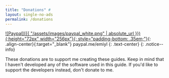 ```yaml
---
title: "Donations" #
layout: single-no-ads
permalink: /donations
---
```


[![Paypal]({{ "/assets/images/paypal_white.png" | absolute_url }}){:height="72px" width="256px"}{: style="padding-bottom: .35em;"}](https://www.paypal.me/emiyl/10){: .align-center}{:target="_blank"}
paypal.me/emiyl
{: .text-center}
{: .notice--info}

These donations are to support me creating these guides. Keep in mind that I haven't developed any of the software used in this guide. If you'd like to support the developers instead, don't donate to me.
